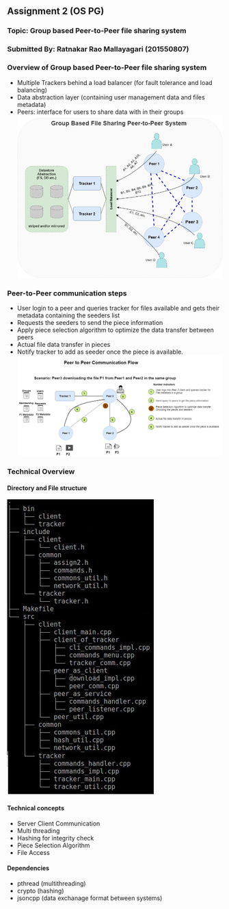 ## Assignment 2  (OS PG)
### Topic: Group based Peer-to-Peer file sharing system
### Submitted By: Ratnakar Rao Mallayagari (201550807)


### Overview of Group based Peer-to-Peer file sharing system
- Multiple Trackers behind a load balancer (for fault tolerance and load balancing)
- Data abstraction layer (containing user management data and files metadata)
- Peers: interface for users to share data with in their groups
![](artifacts/group_file_sharing.jpg)

### Peer-to-Peer communication steps
- User login to a peer and queries tracker for files available and gets their metadata containing the seeders list
- Requests the seeders to send the piece information
- Apply piece selection algorithm to optimize the data transfer between peers
- Actual file data transfer in pieces
- Notify tracker to add as seeder once the piece is available.
![](artifacts/dowload_steps.jpg)

### Technical Overview
#### Directory and File structure
![](artifacts/code_structure_overview.jpg)
#### Technical concepts
- Server Client Communication
- Multi threading
- Hashing for integrity check
- Piece Selection Algorithm
- File Access

#### Dependencies
- pthread (multithreading)
- crypto (hashing)
- jsoncpp (data exchanage format between systems)

